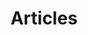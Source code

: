 ---
title: Articles
description: Join me as I explore my professional journey and embrace continuous learning. Discover real-world experiences in acquiring new skills and the relentless pursuit of growth and excellence in the ever-evolving tech industry.
---